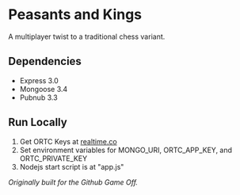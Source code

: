 Peasants and Kings
==================

A multiplayer twist to a traditional chess variant.

## Dependencies
* Express 3.0
* Mongoose 3.4
* Pubnub 3.3

## Run Locally
1. Get ORTC Keys at [realtime.co](http://www.realtime.co/)
2. Set environment variables for MONGO_URI, ORTC_APP_KEY, and ORTC_PRIVATE_KEY
3. Nodejs start script is at "app.js"

_Originally built for the Github Game Off._


